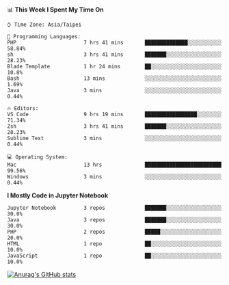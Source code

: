 <!--### Hi there 👋-->

<!--
**treevel/treevel** is a ✨ _special_ ✨ repository because its `README.md` (this file) appears on your GitHub profile.

Here are some ideas to get you started:

- 🔭 I’m currently working on ...
- 🌱 I’m currently learning ...
- 👯 I’m looking to collaborate on ...
- 🤔 I’m looking for help with ...
- 💬 Ask me about ...
- 📫 How to reach me: ...
- 😄 Pronouns: ...
- ⚡ Fun fact: ...
-->

<!--START_SECTION:waka-->
📊 **This Week I Spent My Time On** 

```text
⌚︎ Time Zone: Asia/Taipei

💬 Programming Languages: 
PHP                      7 hrs 41 mins       ██████████████░░░░░░░░░░░   58.84% 
sh                       3 hrs 41 mins       ███████░░░░░░░░░░░░░░░░░░   28.23% 
Blade Template           1 hr 24 mins        ██░░░░░░░░░░░░░░░░░░░░░░░   10.8% 
Bash                     13 mins             ░░░░░░░░░░░░░░░░░░░░░░░░░   1.69% 
Java                     3 mins              ░░░░░░░░░░░░░░░░░░░░░░░░░   0.44%

🔥 Editors: 
VS Code                  9 hrs 19 mins       █████████████████░░░░░░░░   71.34% 
Zsh                      3 hrs 41 mins       ███████░░░░░░░░░░░░░░░░░░   28.23% 
Sublime Text             3 mins              ░░░░░░░░░░░░░░░░░░░░░░░░░   0.44%

💻 Operating System: 
Mac                      13 hrs              █████████████████████████   99.56% 
Windows                  3 mins              ░░░░░░░░░░░░░░░░░░░░░░░░░   0.44%

```

**I Mostly Code in Jupyter Notebook** 

```text
Jupyter Notebook         3 repos             ███████░░░░░░░░░░░░░░░░░░   30.0% 
Java                     3 repos             ███████░░░░░░░░░░░░░░░░░░   30.0% 
PHP                      2 repos             █████░░░░░░░░░░░░░░░░░░░░   20.0% 
HTML                     1 repo              ██░░░░░░░░░░░░░░░░░░░░░░░   10.0% 
JavaScript               1 repo              ██░░░░░░░░░░░░░░░░░░░░░░░   10.0%

```



<!--END_SECTION:waka-->

<!-- GitHub Stats Card-->
[![Anurag's GitHub stats](https://github-readme-stats.vercel.app/api?username=treevel&show_icons=true&theme=monokai&count_private=true)](https://github.com/anuraghazra/github-readme-stats)
